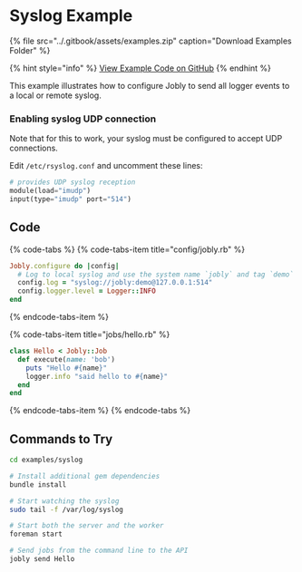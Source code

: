 # Syslog Example

{% file src="../.gitbook/assets/examples.zip" caption="Download Examples Folder" %}

{% hint style="info" %}
[View Example Code on GitHub](https://github.com/DannyBen/jobly-docs/tree/master/examples/files/syslog)
{% endhint %}

This example illustrates how to configure Jobly to send all logger events to a local or remote syslog.

### Enabling syslog UDP connection

Note that for this to work, your syslog must be configured to accept UDP connections.

Edit `/etc/rsyslog.conf` and uncomment these lines:

```php
# provides UDP syslog reception
module(load="imudp")
input(type="imudp" port="514")
```

## Code

{% code-tabs %}
{% code-tabs-item title="config/jobly.rb" %}
```ruby
Jobly.configure do |config|
  # Log to local syslog and use the system name `jobly` and tag `demo`
  config.log = "syslog://jobly:demo@127.0.0.1:514"
  config.logger.level = Logger::INFO
end
```
{% endcode-tabs-item %}

{% code-tabs-item title="jobs/hello.rb" %}
```ruby
class Hello < Jobly::Job
  def execute(name: 'bob')
    puts "Hello #{name}"
    logger.info "said hello to #{name}"
  end
end
```
{% endcode-tabs-item %}
{% endcode-tabs %}

## Commands to Try

```bash
cd examples/syslog

# Install additional gem dependencies
bundle install

# Start watching the syslog
sudo tail -f /var/log/syslog

# Start both the server and the worker
foreman start

# Send jobs from the command line to the API
jobly send Hello
```

